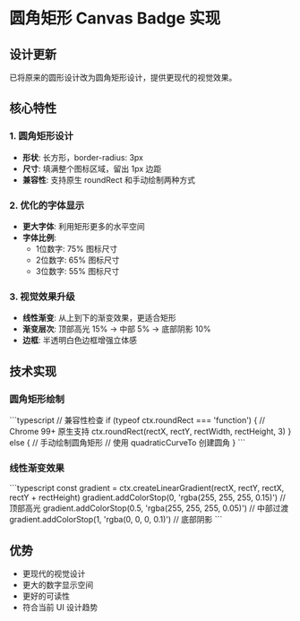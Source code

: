 # 圆角矩形 Canvas Badge 实现

## 设计更新
已将原来的圆形设计改为圆角矩形设计，提供更现代的视觉效果。

## 核心特性

### 1. 圆角矩形设计
- **形状**: 长方形，border-radius: 3px
- **尺寸**: 填满整个图标区域，留出 1px 边距
- **兼容性**: 支持原生 roundRect 和手动绘制两种方式

### 2. 优化的字体显示
- **更大字体**: 利用矩形更多的水平空间
- **字体比例**:
  - 1位数字: 75% 图标尺寸
  - 2位数字: 65% 图标尺寸  
  - 3位数字: 55% 图标尺寸

### 3. 视觉效果升级
- **线性渐变**: 从上到下的渐变效果，更适合矩形
- **渐变层次**: 顶部高光 15% → 中部 5% → 底部阴影 10%
- **边框**: 半透明白色边框增强立体感

## 技术实现

### 圆角矩形绘制
\`\`\`typescript
// 兼容性检查
if (typeof ctx.roundRect === 'function') {
  // Chrome 99+ 原生支持
  ctx.roundRect(rectX, rectY, rectWidth, rectHeight, 3)
} else {
  // 手动绘制圆角矩形
  // 使用 quadraticCurveTo 创建圆角
}
\`\`\`

### 线性渐变效果
\`\`\`typescript
const gradient = ctx.createLinearGradient(rectX, rectY, rectX, rectY + rectHeight)
gradient.addColorStop(0, 'rgba(255, 255, 255, 0.15)') // 顶部高光
gradient.addColorStop(0.5, 'rgba(255, 255, 255, 0.05)') // 中部过渡
gradient.addColorStop(1, 'rgba(0, 0, 0, 0.1)') // 底部阴影
\`\`\`

## 优势
- 更现代的视觉设计
- 更大的数字显示空间
- 更好的可读性
- 符合当前 UI 设计趋势
